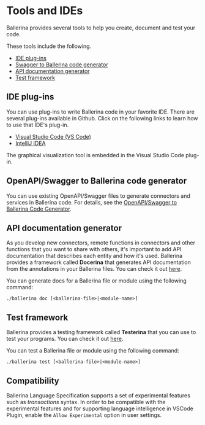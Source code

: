 # Tools and IDEs

Ballerina provides several tools to help you create, document and test your code.

These tools include the following.

- [IDE plug-ins](#ide-plug-ins)
- [Swagger to Ballerina code generator](#swagger-to-ballerina-code-generator)
- [API documentation generator](#api-documentation-generator)
- [Test framework](#test-framework)

## IDE plug-ins

You can use plug-ins to write Ballerina code in your favorite IDE. There are several plug-ins available in Github. Click on the following links to learn how to use that IDE's plug-in. 

* [Visual Studio Code (VS Code)](https://marketplace.visualstudio.com/items?itemName=ballerina.ballerina)
* [IntelliJ IDEA](https://plugins.jetbrains.com/plugin/9520-ballerina)

The graphical visualization tool is embedded in the Visual Studio Code plug-in.

## OpenAPI/Swagger to Ballerina code generator

You can use existing OpenAPI/Swagger files to generate connectors and services in Ballerina code. For details, see the [OpenAPI/Swagger to Ballerina Code Generator](https://github.com/ballerina-platform/ballerina-lang/tree/master/misc/swagger-ballerina/modules/ballerina-code-generator).

## API documentation generator

As you develop new connectors, remote functions in connectors and other functions that you want to share with others, it's important to add API documentation that describes each entity and how it's used. Ballerina provides a framework called **Docerina** that generates API documentation from the annotations in your Ballerina files. You can check it out [here](https://github.com/ballerina-platform/ballerina-lang/tree/master/misc/docerina). 

You can generate docs for a Ballerina file or module using the following command:

```
./ballerina doc [<ballerina-file>|<module-name>]
```

## Test framework

Ballerina provides a testing framework called **Testerina** that you can use to test your programs. You can check it out [here](https://github.com/ballerina-platform/ballerina-lang/tree/master/misc/testerina).

You can test a Ballerina file or module using the following command:

```
./ballerina test [<ballerina-file>|<module-name>]
```

## Compatibility

Ballerina Language Specification supports a set of experimental features such as *_transactions_* syntax. In order to be compatible with the experimental features and for supporting language intelligence in VSCode Plugin, enable the `Allow Experimental` option in user settings.
